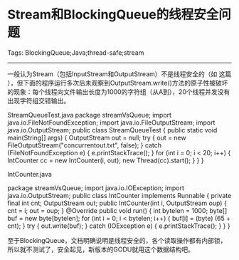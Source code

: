 # Stream和BlockingQueue的线程安全问题
Tags: BlockingQueue;Java;thread-safe;stream

------

一般认为Stream（包括InputStream和OutputStream）不是线程安全的（如 这篇 ），但下面的程序运行多次后未观察到OutputStream.write()方法的原子性被破坏的现象：每个线程向文件输出长度为1000的字符组（从A到），20个线程并发没有出现字符组交错输出。

 

StreamQueueTest.java 
 package streamVsQueue; 
import java.io.FileNotFoundException; 
import java.io.FileOutputStream; 
import java.io.OutputStream; 
public class StreamQueueTest { 
 public static void main(String[] args) { 
  OutputStream out = null; 
  try { 
   out = new FileOutputStream("concurrentout.txt", false); 
  } catch (FileNotFoundException e) { 
   e.printStackTrace(); 
  } 
  for (int i = 0; i < 20; i++) { 
   IntCounter cc = new IntCounter(i, out); 
   new Thread(cc).start(); 
  } 
 } 
} 

 

IntCounter.java

 package streamVsQueue; 
import java.io.IOException; 
import java.io.OutputStream; 
public class IntCounter implements Runnable { 
 private final int cnt; 
 OutputStream out; 
 public IntCounter(int i, OutputStream oup) { 
  cnt = i; 
  out = oup; 
 } 
 @Override 
 public void run() { 
  int bytelen = 1000; 
  byte[] buf = new byte[bytelen]; 
  for (int i = 0; i < bytelen; i++) { 
   buf[i] = (byte) (65 + cnt); 
  } 
  try { 
   out.write(buf); 
  } catch (IOException e) { 
   e.printStackTrace(); 
  } 
 } 
} 
 

至于BlockingQueue，文档明确说明是线程安全的，各个读取操作都有内部锁，所以就不测试了，安全起见，新版本的GODU就用这个数据结构吧。